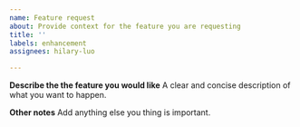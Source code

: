 ```yaml
---
name: Feature request
about: Provide context for the feature you are requesting
title: ''
labels: enhancement
assignees: hilary-luo

---
```


**Describe the the feature you would like**
A clear and concise description of what you want to happen.

**Other notes**
Add anything else you thing is important.